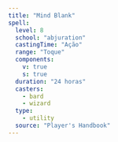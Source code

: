 ```yaml
---
title: "Mind Blank"
spell:
  level: 8
  school: "abjuration"
  castingTime: "Ação"
  range: "Toque"
  components:
    v: true
    s: true
  duration: "24 horas"
  casters:
    - bard
    - wizard
  type:
    - utility
  source: "Player's Handbook"
---
```

